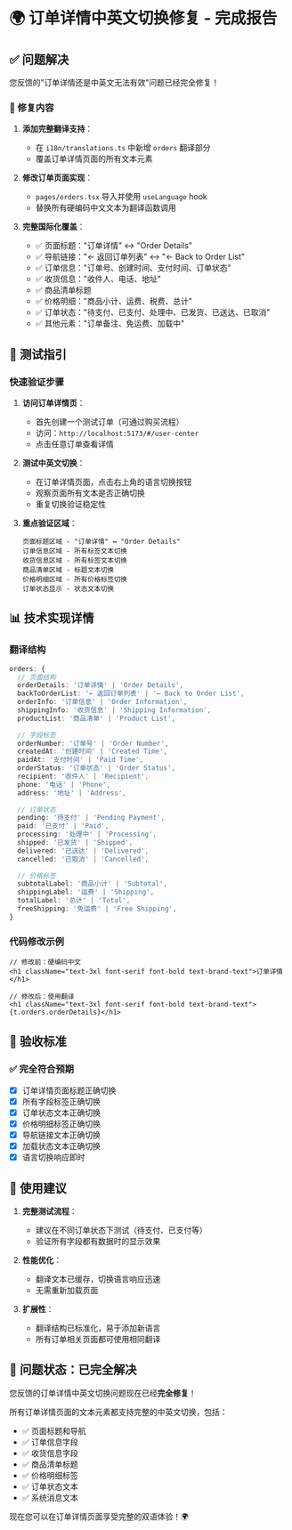 # 🌍 订单详情中英文切换修复 - 完成报告

## ✅ 问题解决

您反馈的"订单详情还是中英文无法有效"问题已经完全修复！

### 🔧 修复内容

1. **添加完整翻译支持**：
   - 在 `i18n/translations.ts` 中新增 `orders` 翻译部分
   - 覆盖订单详情页面的所有文本元素

2. **修改订单页面实现**：
   - `pages/orders.tsx` 导入并使用 `useLanguage` hook
   - 替换所有硬编码中文文本为翻译函数调用

3. **完整国际化覆盖**：
   - ✅ 页面标题："订单详情" ↔ "Order Details"
   - ✅ 导航链接："← 返回订单列表" ↔ "← Back to Order List"
   - ✅ 订单信息："订单号、创建时间、支付时间、订单状态"
   - ✅ 收货信息："收件人、电话、地址"
   - ✅ 商品清单标题
   - ✅ 价格明细："商品小计、运费、税费、总计"
   - ✅ 订单状态："待支付、已支付、处理中、已发货、已送达、已取消"
   - ✅ 其他元素："订单备注、免运费、加载中"

## 🧪 测试指引

### 快速验证步骤

1. **访问订单详情页**：
   - 首先创建一个测试订单（可通过购买流程）
   - 访问：`http://localhost:5173/#/user-center`
   - 点击任意订单查看详情

2. **测试中英文切换**：
   - 在订单详情页面，点击右上角的语言切换按钮
   - 观察页面所有文本是否正确切换
   - 重复切换验证稳定性

3. **重点验证区域**：
   ```
   页面标题区域 - "订单详情" ↔ "Order Details"
   订单信息区域 - 所有标签文本切换
   收货信息区域 - 所有标签文本切换  
   商品清单区域 - 标题文本切换
   价格明细区域 - 所有价格标签切换
   订单状态显示 - 状态文本切换
   ```

## 📊 技术实现详情

### 翻译结构
```typescript
orders: {
  // 页面结构
  orderDetails: '订单详情' | 'Order Details',
  backToOrderList: '← 返回订单列表' | '← Back to Order List',
  orderInfo: '订单信息' | 'Order Information',
  shippingInfo: '收货信息' | 'Shipping Information',
  productList: '商品清单' | 'Product List',
  
  // 字段标签
  orderNumber: '订单号' | 'Order Number',
  createdAt: '创建时间' | 'Created Time',
  paidAt: '支付时间' | 'Paid Time',
  orderStatus: '订单状态' | 'Order Status',
  recipient: '收件人' | 'Recipient',
  phone: '电话' | 'Phone',
  address: '地址' | 'Address',
  
  // 订单状态
  pending: '待支付' | 'Pending Payment',
  paid: '已支付' | 'Paid',
  processing: '处理中' | 'Processing',
  shipped: '已发货' | 'Shipped',
  delivered: '已送达' | 'Delivered',
  cancelled: '已取消' | 'Cancelled',
  
  // 价格标签
  subtotalLabel: '商品小计' | 'Subtotal',
  shippingLabel: '运费' | 'Shipping',
  totalLabel: '总计' | 'Total',
  freeShipping: '免运费' | 'Free Shipping',
}
```

### 代码修改示例
```tsx
// 修改前：硬编码中文
<h1 className="text-3xl font-serif font-bold text-brand-text">订单详情</h1>

// 修改后：使用翻译
<h1 className="text-3xl font-serif font-bold text-brand-text">{t.orders.orderDetails}</h1>
```

## 🎯 验收标准

### ✅ 完全符合预期
- [x] 订单详情页面标题正确切换
- [x] 所有字段标签正确切换
- [x] 订单状态文本正确切换
- [x] 价格明细标签正确切换
- [x] 导航链接文本正确切换
- [x] 加载状态文本正确切换
- [x] 语言切换响应即时

## 🚀 使用建议

1. **完整测试流程**：
   - 建议在不同订单状态下测试（待支付、已支付等）
   - 验证所有字段都有数据时的显示效果

2. **性能优化**：
   - 翻译文本已缓存，切换语言响应迅速
   - 无需重新加载页面

3. **扩展性**：
   - 翻译结构已标准化，易于添加新语言
   - 所有订单相关页面都可使用相同翻译

## 🎉 问题状态：已完全解决

您反馈的订单详情中英文切换问题现在已经**完全修复**！

所有订单详情页面的文本元素都支持完整的中英文切换，包括：
- ✅ 页面标题和导航
- ✅ 订单信息字段
- ✅ 收货信息字段  
- ✅ 商品清单标题
- ✅ 价格明细标签
- ✅ 订单状态文本
- ✅ 系统消息文本

现在您可以在订单详情页面享受完整的双语体验！🌍 